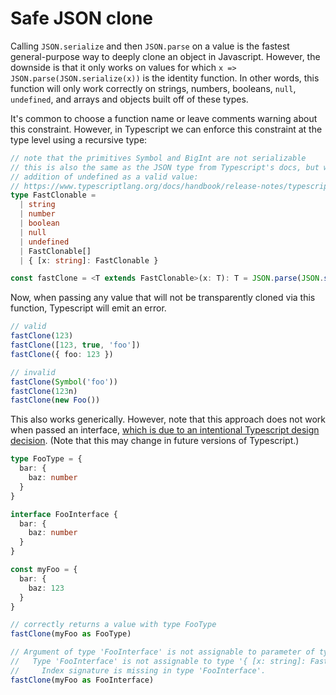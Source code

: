 # Safe JSON clone

Calling `JSON.serialize` and then `JSON.parse` on a value is the fastest general-purpose way to deeply clone an object in Javascript. However, the downside is that it only works on values for which `x => JSON.parse(JSON.serialize(x))` is the identity function. In other words, this function will only work correctly on strings, numbers, booleans, `null`, `undefined`, and arrays and objects built off of these types.

It's common to choose a function name or leave comments warning about this constraint. However, in Typescript we can enforce this constraint at the type level using a recursive type:

```typescript
// note that the primitives Symbol and BigInt are not serializable
// this is also the same as the JSON type from Typescript's docs, but with the
// addition of undefined as a valid value:
// https://www.typescriptlang.org/docs/handbook/release-notes/typescript-3-7.html#more-recursive-type-aliases
type FastClonable =
  | string
  | number
  | boolean
  | null
  | undefined
  | FastClonable[]
  | { [x: string]: FastClonable }

const fastClone = <T extends FastClonable>(x: T): T = JSON.parse(JSON.serialize(x))
```

Now, when passing any value that will not be transparently cloned via this function, Typescript will emit an error.

```typescript
// valid
fastClone(123)
fastClone([123, true, 'foo'])
fastClone({ foo: 123 })

// invalid
fastClone(Symbol('foo'))
fastClone(123n)
fastClone(new Foo())
```

This also works generically. However, note that this approach does not work when passed an interface, [which is due to an intentional Typescript design decision](https://github.com/microsoft/TypeScript/issues/15300#issuecomment-332366024). \(Note that this may change in future versions of Typescript.\)

```typescript
type FooType = {
  bar: {
    baz: number
  }
}

interface FooInterface {
  bar: {
    baz: number
  }
}

const myFoo = {
  bar: {
    baz: 123
  }
}

// correctly returns a value with type FooType
fastClone(myFoo as FooType)

// Argument of type 'FooInterface' is not assignable to parameter of type 'FastClonable'.
//   Type 'FooInterface' is not assignable to type '{ [x: string]: FastClonable; }'.
//     Index signature is missing in type 'FooInterface'.
fastClone(myFoo as FooInterface)
```

